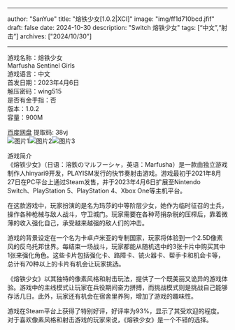 
---
author: "SanYue"
title: "熔铁少女[1.0.2|XCI]"
image: "img/ff1d710bcd.jfif"
draft: false
date: 2024-10-30
description: "Switch 熔铁少女"
tags: [“中文”,“射击”]
archives: ["2024/10/30"]

---

游戏名称：熔铁少女   
Marfusha Sentinel Girls    
游戏语言：中文  
首发日期：2023年4月6日  
解压密码：wing515  
是否有金手指：否  
版本：1.0.2   
容量：900M

[百度网盘](https://pan.baidu.com/s/1cqJ1AhAWjRfmx_zUQtGU8Q) 提取码: 38vj  
![图片1](img/86dbc29ce.jpg)![图片2](img/18df1c2f04812d.jpg)![图片3](img/0f1fb91a4.jpg)  

游戏简介  
《熔铁少女》（日语：溶鉄のマルフーシャ，英语：Marfusha）是一款由独立游戏制作人hinyari9开发，PLAYISM发行的快节奏射击游戏。游戏最初于2021年8月27日在PC平台上通过Steam发售，并于2023年4月6日扩展至Nintendo Switch、PlayStation 5、PlayStation 4、Xbox One等主机平台。

在这款游戏中，玩家扮演的是名为玛莎的中等阶层少女，她作为临时征召的士兵，操作各种枪械与敌人战斗，守卫城门。玩家需要在各种苛捐杂税的压榨后，靠着微薄的收入强化自己，承受越来越强的敌人们的冲击。

游戏的背景设定在一个名为卡卓卢米亚的专制国家，玩家将体验到一个2.5D像素风的反乌托邦世界。每结束一场战斗，玩家都能从随机选中的3张卡片中购买其中1张来强化角色。这些卡片包括强化卡、路障卡、铳火器卡、帮手卡和机会卡等，总计有70种以上的卡片有机会让玩家挑选。

《熔铁少女》以其独特的像素风格和射击玩法，提供了一个既美丽又诡异的游戏体验。游戏中的主线模式让玩家在兵役期间奋力拼搏，而挑战模式则是挑战自己能够存活几日。此外，玩家还有机会在宿舍里养狗，增加了游戏的趣味性。

游戏在Steam平台上获得了特别好评，好评率为93%，显示了其受欢迎的程度。对于喜欢像素风格和射击游戏的玩家来说，《熔铁少女》是一个不错的选择。
